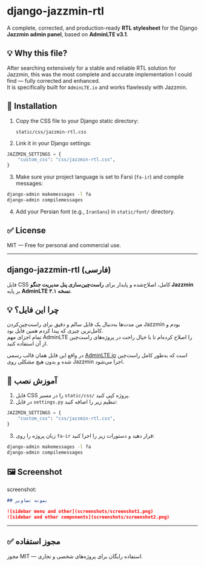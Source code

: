 
# django-jazzmin-rtl

A complete, corrected, and production-ready **RTL stylesheet** for the Django **Jazzmin admin panel**, based on **AdminLTE v3.1**.

## 💡 Why this file?

After searching extensively for a stable and reliable RTL solution for Jazzmin, this was the most complete and accurate implementation I could find — fully corrected and enhanced.  
It is specifically built for `AdminLTE.io` and works flawlessly with Jazzmin.

## 🚀 Installation

1. Copy the CSS file to your Django static directory:
   ```
   static/css/jazzmin-rtl.css
   ```

2. Link it in your Django settings:

```python
JAZZMIN_SETTINGS = {
    "custom_css": "css/jazzmin-rtl.css",
}
```

3. Make sure your project language is set to Farsi (`fa-ir`) and compile messages:
```bash
django-admin makemessages -l fa
django-admin compilemessages
```

4. Add your Persian font (e.g., `IranSans`) in `static/font/` directory.

## ✅ License

MIT — Free for personal and commercial use.

---

## django-jazzmin-rtl (فارسی)

فایل CSS کامل، اصلاح‌شده و پایدار برای **راست‌چین‌سازی پنل مدیریت جنگو Jazzmin** بر پایه **AdminLTE نسخه ۳.۱**.

## 💡 چرا این فایل؟

من مدت‌ها به‌دنبال یک فایل سالم و دقیق برای راست‌چین‌کردن Jazzmin بودم و کامل‌ترین چیزی که پیدا کردم همین فایل بود.  
تمام اجزای مهم AdminLTE را اصلاح کرده‌ام تا با خیال راحت در پروژه‌های راست‌چین از آن استفاده کنید.

در واقع این فایل همان قالب رسمی [AdminLTE.io](https://adminlte.io) است که به‌طور کامل راست‌چین شده و بدون هیچ مشکلی روی Jazzmin اجرا می‌شود.

## 🚀 آموزش نصب

1. فایل CSS را در مسیر `static/css/` پروژه کپی کنید.   
2. در فایل `settings.py` تنظیم زیر را اضافه کنید:

```python
JAZZMIN_SETTINGS = {
    "custom_css": "css/jazzmin-rtl.css",
}
```

3. زبان پروژه را روی `fa-ir` قرار دهید و دستورات زیر را اجرا کنید:

```bash
django-admin makemessages -l fa
django-admin compilemessages
```

## 🖼️ Screenshot

screenshot:

```markdown
## نمونه تصاویر

![sidebar menu and other](screenshots/screenshot1.png)
![sidebar and other components](screenshots/screenshot2.png)
```



---
## ✅ مجوز استفاده

مجوز MIT — استفاده رایگان برای پروژه‌های شخصی و تجاری.

